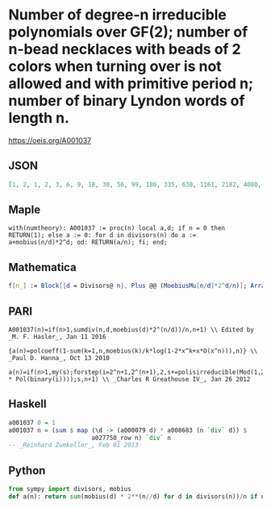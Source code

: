# Number of degree\-n irreducible polynomials over GF\(2\); number of n\-bead necklaces with beads of 2 colors when turning over is not allowed and with primitive period n; number of binary Lyndon words of length n\.
https://oeis.org/A001037
## JSON
```JSON
[1, 2, 1, 2, 3, 6, 9, 18, 30, 56, 99, 186, 335, 630, 1161, 2182, 4080, 7710, 14532, 27594, 52377, 99858, 190557, 364722, 698870, 1342176, 2580795, 4971008, 9586395, 18512790, 35790267, 69273666, 134215680, 260300986, 505286415, 981706806, 1908866960, 3714566310, 7233615333, 14096302710, 27487764474]
```
## Maple
```Maple
with(numtheory): A001037 := proc(n) local a,d; if n = 0 then RETURN(1); else a := 0: for d in divisors(n) do a := a+mobius(n/d)*2^d; od: RETURN(a/n); fi; end;
```
## Mathematica
```Mathematica
f[n_] := Block[{d = Divisors@ n}, Plus @@ (MoebiusMu[n/d]*2^d/n)]; Array[f, 32]
```
## PARI
```PARI
A001037(n)=if(n>1,sumdiv(n,d,moebius(d)*2^(n/d))/n,n+1) \\ Edited by _M. F. Hasler_, Jan 11 2016
```
```PARI
{a(n)=polcoeff(1-sum(k=1,n,moebius(k)/k*log(1-2*x^k+x*O(x^n))),n)} \\ _Paul D. Hanna_, Oct 13 2010
```
```PARI
a(n)=if(n>1,my(s);forstep(i=2^n+1,2^(n+1),2,s+=polisirreducible(Mod(1,2) * Pol(binary(i))));s,n+1) \\ _Charles R Greathouse IV_, Jan 26 2012
```
## Haskell
```Haskell
a001037 0 = 1
a001037 n = (sum $ map (\d -> (a000079 d) * a008683 (n `div` d)) $
                       a027750_row n) `div` n
-- _Reinhard Zumkeller_, Feb 01 2013
```
## Python
```Python
from sympy import divisors, mobius
def a(n): return sum(mobius(d) * 2**(n//d) for d in divisors(n))/n if n>1 else n + 1 # _Indranil Ghosh_, Apr 26 2017
```
